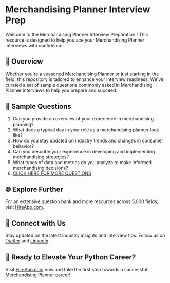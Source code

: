 # Merchandising Planner Interview Prep

Welcome to the Merchandising Planner Interview Preparation ! This resource is designed to help you ace your Merchandising Planner interviews with confidence.

## 🚀 Overview

Whether you're a seasoned Merchandising Planner or just starting in the field, this repository is tailored to enhance your interview readiness. We've curated a set of sample questions commonly asked in Merchandising Planner interviews to help you prepare and succeed.

## 📝 Sample Questions

1. Can you provide an overview of your experience in merchandising planning?
2. What does a typical day in your role as a merchandising planner look like?
3. How do you stay updated on industry trends and changes in consumer behavior?
4. Can you describe your experience in developing and implementing merchandising strategies?
5. What types of data and metrics do you analyze to make informed merchandising decisions?
6. [CLICK HERE FOR MORE QUESTIONS](https://hireabo.com/job/22_3_5/Merchandising%20Planner)

## 🌐 Explore Further

For an extensive question bank and more resources across 5,000 fields, visit [HireAbo.com](https://www.hireabo.com).

## 📱 Connect with Us

Stay updated on the latest industry insights and interview tips. Follow us on [Twitter](https://twitter.com/hireabo) and [LinkedIn](https://www.linkedin.com/in/hire-abo-3609972a8/).

## 🚀 Ready to Elevate Your Python Career?

Visit [HireAbo.com](https://www.hireabo.com) now and take the first step towards a successful Merchandising Planner career!